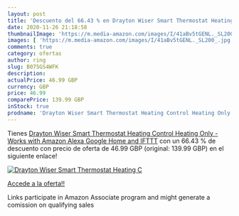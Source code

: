 ```yaml
---
layout: post
title: 'Descuento del 66.43 % en Drayton Wiser Smart Thermostat Heating C'
date: 2020-11-26 21:18:58
thumbnailImage: 'https://m.media-amazon.com/images/I/41aBv5tGENL._SL200_.jpg'
images: [ 'https://m.media-amazon.com/images/I/41aBv5tGENL._SL200_.jpg' ]
comments: true
category: ofertas
author: ring
slug: B075GS4WFK
description:
actualPrice: 46.99 GBP
currency: GBP
price: 46.99
comparePrice: 139.99 GBP
inStock: true
prodname: 'Drayton Wiser Smart Thermostat Heating Control Heating Only - Works with Amazon Alexa  Google Home and IFTTT'
---
```


Tienes [Drayton Wiser Smart Thermostat Heating Control Heating Only - Works with Amazon Alexa  Google Home and IFTTT](https://www.amazon.co.uk/dp/B075GS4WFK/?tag=tolees0a-21) con un 66.43 % de descuento con precio de oferta de 46.99 GBP (original: 139.99 GBP) en el siguiente enlace!

[![Drayton Wiser Smart Thermostat Heating C](https://m.media-amazon.com/images/I/41aBv5tGENL._SL200_.jpg)](https://www.amazon.co.uk/dp/B075GS4WFK/?tag=tolees0a-21)

[Accede a la oferta!!](https://www.amazon.co.uk/dp/B075GS4WFK/?tag=tolees0a-21)

Links participate in Amazon Associate program and might generate a comission on qualifying sales


